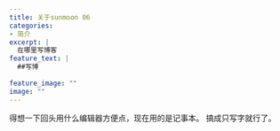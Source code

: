 ```yaml
---
title: 关于sunmoon 06
categories:
- 简介
excerpt: |
  在哪里写博客
feature_text: |
  ##写博
  
feature_image: ""
image: ""
---
```


得想一下回头用什么编辑器方便点，现在用的是记事本。
搞成只写字就行了。